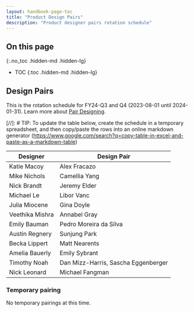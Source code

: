 ```yaml
---
layout: handbook-page-toc
title: "Product Design Pairs"
description: "Product designer pairs rotation schedule"
---
```


## On this page
{:.no_toc .hidden-md .hidden-lg}

- TOC
{:toc .hidden-md .hidden-lg}

## Design Pairs

This is the rotation schedule for FY24-Q3 and Q4 (2023-08-01 until 2024-01-31). Learn more about [Pair Designing](/handbook/product/ux/how-we-work/#pair-designing).

[//]: # TIP: To update the table below, create the schedule in a temporary spreadsheet, and then copy/paste the rows into an online markdown generator (https://www.google.com/search?q=copy-table-in-excel-and-paste-as-a-markdown-table)

| Designer               | Design Pair                |
|------------------------|----------------------------|
| Katie Macoy	         | Alex Fracazo               | 
| Mike Nichols	         | Camellia Yang              |
| Nick Brandt            | Jeremy Elder               |
| Michael Le             | Libor Vanc                 |
| Julia Miocene          | Gina Doyle	              |
| Veethika Mishra        | Annabel Gray               |
| Emily Bauman           | Pedro Moreira da Silva     |
| Austin Regnery         | Sunjung Park	              |
| Becka Lippert          | Matt Nearents              |
| Amelia Bauerly         | Emily Sybrant	          |
| Timothy Noah           | Dan Mizz-Harris, Sascha Eggenberger |
| Nick Leonard           | Michael Fangman            |        

### Temporary pairing

No temporary pairings at this time.

